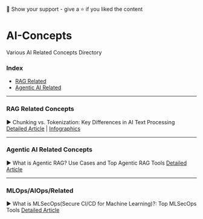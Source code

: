 🤝 Show your support - give a ⭐️ if you liked the content

# AI-Concepts
Various AI Related Concepts Directory


### Index 

* [RAG Related](https://github.com/Marktechpost/AI-Concepts/blob/main/README.md#rag-related-concepts)
* [Agentic AI Related](https://github.com/Marktechpost/AI-Concepts?tab=readme-ov-file#agentic-ai-related-concepts)


---
  

### RAG Related Concepts

▶ Chunking vs. Tokenization: Key Differences in AI Text Processing [Detailed Article](https://www.marktechpost.com/2025/08/30/chunking-vs-tokenization-key-differences-in-ai-text-processing/) |   [Infographics](https://www.marktechpost.com/wp-content/uploads/2025/08/500x700-infographics-1.png)

----

### Agentic AI Related Concepts

▶ What is Agentic RAG? Use Cases and Top Agentic RAG Tools [Detailed Article](https://www.marktechpost.com/2025/08/27/what-is-agentic-rag-use-cases-and-top-agentic-rag-tools-2025/) 

----

### MLOps/AIOps/Related

▶ What is MLSecOps(Secure CI/CD for Machine Learning)?: Top MLSecOps Tools [Detailed Article](https://www.marktechpost.com/2025/08/26/what-is-mlsecopssecure-ci-cd-for-machine-learning-top-mlsecops-tools-2025/)

